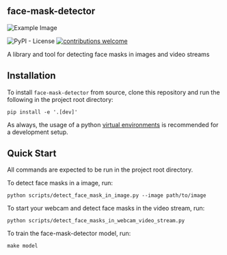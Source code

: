 face-mask-detector
----------------------

![Example Image](docs/before-and-after-face-mask-detection-example.png)

![PyPI - License](https://img.shields.io/pypi/l/face-mask-detector?style=flat)
[![contributions welcome](https://img.shields.io/badge/contributions-welcome-brightgreen.svg?style=flat)](https://github.com/senofsky/face-mask-detector/issues)

A library and tool for detecting face masks in images and video streams

Installation
---------------

To install `face-mask-detector` from source, clone this repository and run the
following in the project root directory:

```
pip install -e '.[dev]'
```

As always, the usage of a python [virtual
environments](https://docs.python.org/3/tutorial/venv.html) is recommended for a
development setup.

Quick Start
-------------

All commands are expected to be run in the project root directory.

To detect face masks in a image, run:

```
python scripts/detect_face_mask_in_image.py --image path/to/image
```

To start your webcam and detect face masks in the video stream, run:

```
python scripts/detect_face_masks_in_webcam_video_stream.py
```

To train the face-mask-detector model, run:

```
make model
```
